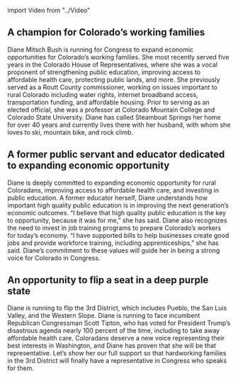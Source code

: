 import Video from "../Video"

## A champion for Colorado’s working families

Diane Mitsch Bush is running for Congress to expand economic opportunities for Colorado’s working families. She most recently served five years in the Colorado House of Representatives, where she was a vocal proponent of strengthening public education, improving access to affordable health care, protecting public lands, and more. She previously served as a Routt County commissioner, working on issues important to rural Colorado including water rights, internet broadband access, transportation funding, and affordable housing. Prior to serving as an elected official, she was a professor at Colorado Mountain College and Colorado State University. Diane has called Steamboat Springs her home for over 40 years and currently lives there with her husband, with whom she loves to ski, mountain bike, and rock climb.

## A former public servant and educator dedicated to expanding economic opportunity

Diane is deeply committed to expanding economic opportunity for rural Coloradans, improving access to affordable health care, and investing in public education. A former educator herself, Diane understands how important high quality public education is in improving the next generation’s economic outcomes. “I believe that high quality public education is the key to opportunity, because it was for me,” she has said. Diane also recognizes the need to invest in job training programs to prepare Colorado’s workers for today’s economy. “I have supported bills to help businesses create good jobs and provide workforce training, including apprenticeships,” she has said. Diane’s commitment to these values will guide her in being a strong voice for Colorado in Congress.

## An opportunity to flip a seat in a deep purple state

Diane is running to flip the 3rd District, which includes Pueblo, the San Luis Valley, and the Western Slope. Diane is running to face incumbent Republican Congressman Scott Tipton, who has voted for President Trump’s disastrous agenda nearly 100 percent of the time, including to take away affordable health care. Coloradans deserve a new voice representing their best interests in Washington, and Diane has proven that she will be that representative. Let’s show her our full support so that hardworking families in the 3rd District will finally have a representative in Congress who speaks for them.

